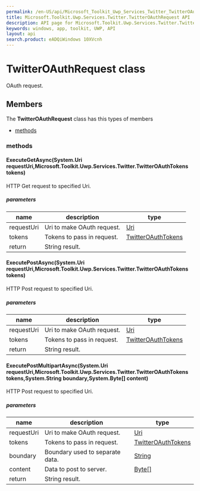 ```yaml
---
permalink: /en-US/api/Microsoft_Toolkit_Uwp_Services_Twitter_TwitterOAuthRequest.htm
title: Microsoft.Toolkit.Uwp.Services.Twitter.TwitterOAuthRequest API 
description: API page for Microsoft.Toolkit.Uwp.Services.Twitter.TwitterOAuthRequest
keywords: windows, app, toolkit, UWP, API
layout: api
search.product: eADQiWindows 10XVcnh
---
```



# TwitterOAuthRequest class

OAuth request.

## Members

The **TwitterOAuthRequest** class has this types of members

* [methods](#methods)

### methods

#### ExecuteGetAsync(System.Uri requestUri,Microsoft.Toolkit.Uwp.Services.Twitter.TwitterOAuthTokens tokens)

HTTP Get request to specified Uri.

##### parameters



| name | description | type || --- | --- | --- || requestUri | Uri to make OAuth request. | [Uri](https://msdn.microsoft.com/library/windows/apps/System.Uri) || tokens | Tokens to pass in request. | [TwitterOAuthTokens](Microsoft_Toolkit_Uwp_Services_Twitter_TwitterOAuthTokens.htm) || return |String result. |


#### ExecutePostAsync(System.Uri requestUri,Microsoft.Toolkit.Uwp.Services.Twitter.TwitterOAuthTokens tokens)

HTTP Post request to specified Uri.

##### parameters



| name | description | type || --- | --- | --- || requestUri | Uri to make OAuth request. | [Uri](https://msdn.microsoft.com/library/windows/apps/System.Uri) || tokens | Tokens to pass in request. | [TwitterOAuthTokens](Microsoft_Toolkit_Uwp_Services_Twitter_TwitterOAuthTokens.htm) || return |String result. |


#### ExecutePostMultipartAsync(System.Uri requestUri,Microsoft.Toolkit.Uwp.Services.Twitter.TwitterOAuthTokens tokens,System.String boundary,System.Byte[] content)

HTTP Post request to specified Uri.

##### parameters



| name | description | type || --- | --- | --- || requestUri | Uri to make OAuth request. | [Uri](https://msdn.microsoft.com/library/windows/apps/System.Uri) || tokens | Tokens to pass in request. | [TwitterOAuthTokens](Microsoft_Toolkit_Uwp_Services_Twitter_TwitterOAuthTokens.htm) || boundary | Boundary used to separate data. | [String](https://msdn.microsoft.com/library/windows/apps/System.String) || content | Data to post to server. | [Byte[]](https://msdn.microsoft.com/library/windows/apps/System.Byte) || return |String result. |

